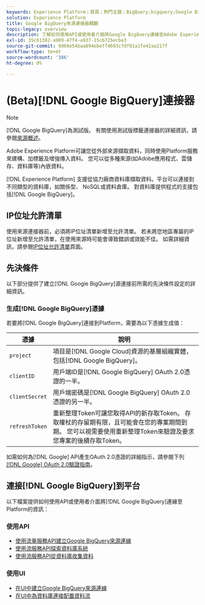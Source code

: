 ```yaml
---
keywords: Experience Platform；首頁；熱門主題；BigQuery;bigquery;Google BigQuery;google bigQuery
solution: Experience Platform
title: Google BigQuery來源連接器概觀
topic-legacy: overview
description: 了解如何使用API或使用者介面將Google BigQuery連線至Adobe Experience Platform。
exl-id: 35c61382-a909-47f4-a937-15cb725ecbe3
source-git-commit: 9d68e54baa894ebeff4603c7df01a1fe42aa217f
workflow-type: tm+mt
source-wordcount: '386'
ht-degree: 0%

---
```


# (Beta)[!DNL Google BigQuery]連接器

>[!NOTE]
>
>[!DNL Google BigQuery]為測試版。 有關使用測試版標籤連接器的詳細資訊，請參閱[來源概述](../../home.md#terms-and-conditions)。

Adobe Experience Platform可讓您從外部來源擷取資料，同時使用Platform服務來建構、加標籤及增強傳入資料。 您可以從多種來源(如Adobe應用程式、雲儲存、資料庫等)內嵌資料。

[!DNL Experience Platform] 支援從協力廠商資料庫擷取資料。平台可以連接到不同類型的資料庫，如關係型、 NoSQL或資料倉庫。 對資料庫提供程式的支援包括[!DNL Google BigQuery]。

## IP位址允許清單

使用來源連接器前，必須將IP位址清單新增至允許清單。 若未將您地區專屬的IP位址新增至允許清單，在使用來源時可能會導致錯誤或效能不佳。 如需詳細資訊，請參閱[IP位址允許清單](../../ip-address-allow-list.md)頁面。

## 先決條件

以下部分提供了建立[!DNL Google BigQuery]源連接前所需的先決條件設定的詳細資訊。

### 生成[!DNL Google BigQuery]憑據

若要將[!DNL Google BigQuery]連接到Platform，需要為以下憑據生成值：

| 憑據 | 說明 |
| ---------- | ----------- |
| `project` | 項目是[!DNL Google Cloud]資源的基層組織實體，包括[!DNL Google BigQuery]。 |
| `clientID` | 用戶端ID是[!DNL Google BigQuery] OAuth 2.0憑證的一半。 |
| `clientSecret` | 用戶端密碼是[!DNL Google BigQuery] OAuth 2.0憑證的另一半。 |
| `refreshToken` | 重新整理Token可讓您取得API的新存取Token。 存取權杖的存留期有限，且可能會在您的專案期間到期。 您可以視需要使用重新整理Token來驗證及要求您專案的後續存取Token。 |

如需如何為[!DNL Google] API產生OAuth 2.0憑證的詳細指示，請參閱下列[[!DNL Google] OAuth 2.0驗證指南](https://developers.google.com/identity/protocols/oauth2)。

## 連接[!DNL Google BigQuery]到平台

以下檔案提供如何使用API或使用者介面將[!DNL Google BigQuery]連線至Platform的資訊：

### 使用API

- [使用流量服務API建立Google BigQuery來源連線](../../tutorials/api/create/databases/bigquery.md)
- [使用流服務API探索資料庫系統](../../tutorials/api/explore/database-nosql.md)
- [使用流服務API從資料庫收集資料](../../tutorials/api/collect/database-nosql.md)

### 使用UI

- [在UI中建立Google BigQuery來源連線](../../tutorials/ui/create/databases/bigquery.md)
- [在UI中為資料庫連接配置資料流](../../tutorials/ui/dataflow/databases.md)
